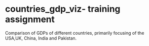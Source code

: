 # countries_gdp_viz- training assignment
Comparison of GDPs of different countries, primarily focusing of the USA,UK, China, India and Pakistan.
